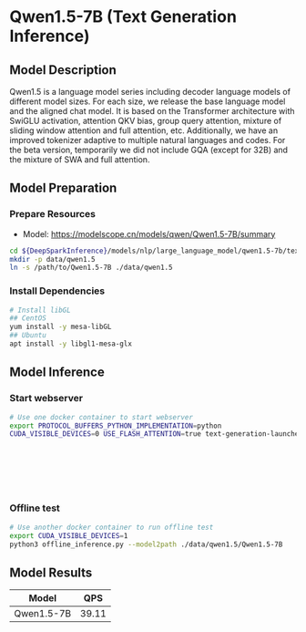 # Qwen1.5-7B (Text Generation Inference)

## Model Description

Qwen1.5 is a language model series including decoder language models of different model sizes. For each size, we release
the base language model and the aligned chat model. It is based on the Transformer architecture with SwiGLU activation,
attention QKV bias, group query attention, mixture of sliding window attention and full attention, etc. Additionally, we
have an improved tokenizer adaptive to multiple natural languages and codes. For the beta version, temporarily we did
not include GQA (except for 32B) and the mixture of SWA and full attention.

## Model Preparation

### Prepare Resources

- Model: <https://modelscope.cn/models/qwen/Qwen1.5-7B/summary>

```bash
cd ${DeepSparkInference}/models/nlp/large_language_model/qwen1.5-7b/text-generation-inference
mkdir -p data/qwen1.5
ln -s /path/to/Qwen1.5-7B ./data/qwen1.5
```

### Install Dependencies

```bash
# Install libGL
## CentOS
yum install -y mesa-libGL
## Ubuntu
apt install -y libgl1-mesa-glx
```

## Model Inference

### Start webserver

```bash
# Use one docker container to start webserver
export PROTOCOL_BUFFERS_PYTHON_IMPLEMENTATION=python
CUDA_VISIBLE_DEVICES=0 USE_FLASH_ATTENTION=true text-generation-launcher --model-id ./data/qwen1.5/Qwen1.5-7B \
                                                                         --sharded false --dtype float16  \
                                                                         --disable-custom-kernels \
                                                                         --port 8001 --max-input-length 2048 \
                                                                         --max-batch-prefill-tokens 2048 \
                                                                         --max-total-tokens 4096 \
                                                                         --max-batch-total-tokens 4096
```

### Offline test

```bash
# Use another docker container to run offline test
export CUDA_VISIBLE_DEVICES=1
python3 offline_inference.py --model2path ./data/qwen1.5/Qwen1.5-7B
```

## Model Results

| Model      | QPS   |
|------------|-------|
| Qwen1.5-7B | 39.11 |
